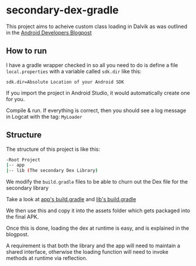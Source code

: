 secondary-dex-gradle
====================

This project aims to acheive custom class loading in Dalvik as was outlined in the [Android Developers Blogpost][1]

How to run
----------
I have a gradle wrapper checked in so all you need to do is define a file `local.properties` with a variable called `sdk.dir` like this:

```
sdk.dir=Absolute Location of your Android SDK
```
If you import the project in Android Studio, it would automatically create one for you.

Compile & run. If everything is correct, then you should see a log message in Logcat with the tag: `MyLoader`

Structure
---------

The structure of this project is like this:

```bash
-Root Project
|-- app 
|-- lib (The secondary Dex Library)
```

We modify the `build.gradle` files to be able to churn out the Dex file for the secondary library

Take a look at [app's build.gradle](app/build.gradle) and [lib's build.gradle](lib/build.gradle)

We then use this and copy it into the assets folder which gets packaged into the final APK.

Once this is done, loading the dex at runtime is easy, and is explained in the blogpost.

A requirement is that both the library and the app will need to maintain a shared interface, otherwise the loading function will need to invoke methods at runtime via reflection.

[1]: http://android-developers.blogspot.sg/2011/07/custom-class-loading-in-dalvik.html

